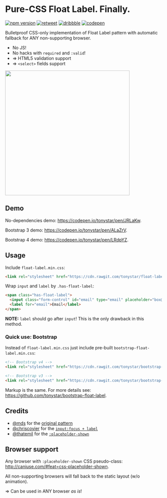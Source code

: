 Pure-CSS Float Label. Finally.
==============================

[![npm version](https://img.shields.io/npm/v/float-label-css.svg)](https://www.npmjs.com/package/float-label-css)
[![retweet](https://img.shields.io/badge/re-tweet-00bfff.svg)](https://twitter.com/tonystarring/status/787217405827317762)
[![dribbble](https://img.shields.io/badge/dribbble-%E2%99%A5-ff1493.svg)](https://dribbble.com/shots/3018466-Float-Label-CSS-only)
[![codepen](https://img.shields.io/badge/code-pen-d3d3d3.svg)](https://codepen.io/tonystar/pen/JRLaKw)

Bulletproof CSS-only implementation of Float Label pattern with automatic fallback for ANY non-supporting browser.

* No JS!
* No hacks with `required` and `:valid`!
* => HTML5 validation support
* => `<select>` fields support

<img src="https://cdn.rawgit.com/tonystar/float-label-css/9dd8582/float-label-css.gif" width="400"/>


## Demo

No-dependencies demo: https://codepen.io/tonystar/pen/JRLaKw.

Bootstrap 3 demo: https://codepen.io/tonystar/pen/ALaZrV.

Bootstrap 4 demo: https://codepen.io/tonystar/pen/LRdpYZ.


## Usage

Include `float-label.min.css`:
```html
<link rel="stylesheet" href="https://cdn.rawgit.com/tonystar/float-label-css/v1.0.0/dist/float-label.min.css"/>
```

Wrap `input` and `label` by `.has-float-label`:
```html
<span class="has-float-label">
  <input class="form-control" id="email" type="email" placeholder="box@example.com"/>
  <label for="email">Email</label>
</span>
```

**NOTE:** `label` should go after `input`! This is the only drawback in this method.


### Quick use: Bootstrap

Instead of `float-label.min.css` just include pre-built `bootstrap-float-label.min.css`:
```html
<!-- Bootstrap v4 -->
<link rel="stylesheet" href="https://cdn.rawgit.com/tonystar/bootstrap-float-label/v4.0.0/dist/bootstrap-float-label.min.css"/>

<!-- Bootstrap v3 -->
<link rel="stylesheet" href="https://cdn.rawgit.com/tonystar/bootstrap-float-label/v3.0.0/dist/bootstrap-float-label.min.css"/>
```

Markup is the same. For more details see: https://github.com/tonystar/bootstrap-float-label.


## Credits

* [@mds](https://twitter.com/mds) for the [original pattern](http://mds.is/float-label-pattern/)
* [@chriscoyier](https://twitter.com/chriscoyier) for the [`input:focus + label`](https://css-tricks.com/float-labels-css/)
* [@thatemil](https://twitter.com/thatemil) for the [`:placeholder-shown`](https://thatemil.com/blog/2016/01/23/floating-label-no-js-pure-css/)


## Browser support

Any browser with `:placeholder-shown` CSS pseudo-class: http://caniuse.com/#feat=css-placeholder-shown.

All non-supporting browsers will fall back to the static layout (w/o animation).

=> Can be used in ANY browser *as is*!
